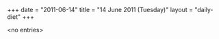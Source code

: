 +++
date = "2011-06-14"
title = "14 June 2011 (Tuesday)"
layout = "daily-diet"
+++


\<no entries\>

